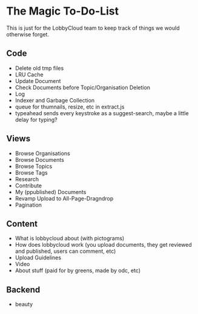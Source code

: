 # The Magic To-Do-List

This is just for the LobbyCloud team to keep track of things we would otherwise forget.

## Code

* Delete old tmp files
* LRU Cache
* Update Document
* Check Documents before Topic/Organisation Deletion
* Log
* Indexer and Garbage Collection
* queue for thumnails, resize, etc in extract.js
* typeahead sends every keystroke as a suggest-search, maybe a little delay for typing?

## Views

* Browse Organisations
* Browse Documents
* Browse Topics
* Browse Tags
* Research
* Contribute
* My (ppublished) Documents
* Revamp Upload to All-Page-Dragndrop
* Pagination

## Content

* What is lobbycloud about (with pictograms)
* How does lobbycloud work (you upload documents, they get reviewed and published, users can comment, etc)
* Upload Guidelines
* Video
* About stuff (paid for by greens, made by odc, etc)

## Backend

* beauty
